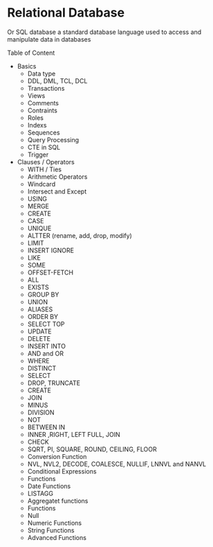 # Relational Database

Or SQL database a standard database language used to access and manipulate data in databases

Table of Content
- Basics
  - Data type
  - DDL, DML, TCL, DCL
  - Transactions
  - Views
  - Comments
  - Contraints
  - Roles
  - Indexs
  - Sequences
  - Query Processing
  - CTE in SQL
  - Trigger
- Clauses / Operators
  - WITH / Ties
  - Arithmetic Operators
  - Windcard
  - Intersect and Except
  - USING
  - MERGE
  - CREATE
  - CASE
  - UNIQUE
  - ALTTER (rename, add, drop, modify)
  - LIMIT
  - INSERT IGNORE
  - LIKE
  - SOME
  - OFFSET-FETCH
  - ALL
  - EXISTS
  - GROUP BY
  - UNION
  - ALIASES
  - ORDER BY
  - SELECT TOP
  - UPDATE
  - DELETE
  - INSERT INTO
  - AND and OR
  - WHERE
  - DISTINCT
  - SELECT
  - DROP, TRUNCATE
  - CREATE
  - JOIN
  - MINUS
  - DIVISION
  - NOT
  - BETWEEN IN
  - INNER ,RIGHT, LEFT FULL, JOIN
  - CHECK
  - SQRT, PI, SQUARE, ROUND, CEILING, FLOOR
  - Conversion Function
  - NVL, NVL2, DECODE, COALESCE, NULLIF, LNNVL and NANVL
  - Conditional Expressions
  - Functions
  - Date Functions
  - LISTAGG
  - Aggregatet functions
  - Functions
  - Null
  - Numeric Functions
  - String Functions
  - Advanced Functions
